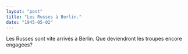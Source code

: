 ```yaml
---
layout: "post"
title: "Les Russes à Berlin."
date: "1945-05-02"
---
```





<div class="histoire">Les Russes sont vite arrivés à Berlin. Que deviendront les troupes encore engagées?</div>

<div class="commentaire"></div>